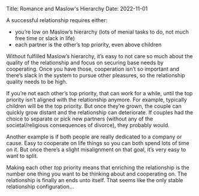 Title: Romance and Maslow's Hierarchy
Date: 2022-11-01

A successful relationship requires either:

-   you’re low on Maslow’s hierarchy (lots of menial tasks to do, not much free
    time or slack in life)
-   each partner is the other’s top priority, even above children

Without fulfilled Maslow’s hierarchy, it’s easy to not care so much about the
quality of the relationship and focus on securing base needs by cooperating. Once
you have those, cooperation isn’t so important and there’s slack in the system
to pursue other pleasures, so the relationship quality needs to be high.

If you’re not each other’s top priority, that can work for a while, until the top
priority isn’t aligned with the relationship anymore. For example, typically
children will be the top priority. But once they’re grown, the couple can quickly
grow distant and the relationship can deteriorate. If couples had the choice to
separate or pick new partners (without any of the societal/religious consequences
of divorce), they probably would.

Another example is if both people are really dedicated to a company or cause. Easy
to cooperate on life things so you can both spend lots of time on it. But once
there’s a slight misalignment on that goal, it’s very easy to want to split.

Making each other _top_ priority means that enriching the relationship is the number
one thing you want to be thinking about and cooperating on. The relationship is
finally an ends unto itself. That seems like the only stable relationship
configuration…
